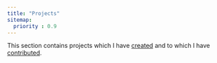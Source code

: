 ```yaml
---
title: "Projects"
sitemap:
  priority : 0.9
---
```

<!--

This page represents the landing page for "projects" section. It is also shown under the homepage header for "projects". It should be therefore relatively short and sweet.

IN the dfault theme, "projects" is divided among "creations" you authored and "collaborations" made to others projects.

-->
<p>This section contains projects which I have <a href="/projects/creations">created</a> and to which I have <a href="/projects/collaborations">contributed</a>.</p>
